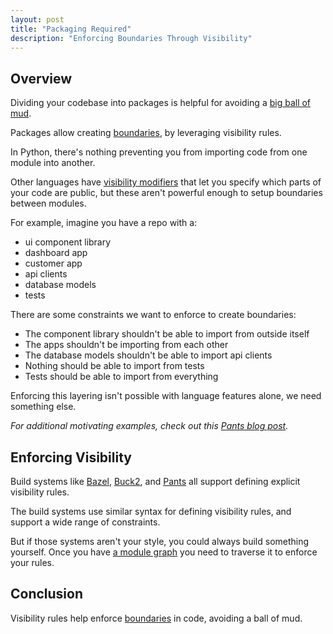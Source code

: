 ```yaml
---
layout: post
title: "Packaging Required"
description: "Enforcing Boundaries Through Visibility"
---
```


## Overview

Dividing your codebase into packages is helpful for avoiding a [big ball of mud](https://blog.codinghorror.com/the-big-ball-of-mud-and-other-architectural-disasters/).

Packages allow creating [boundaries](https://www.destroyallsoftware.com/talks/boundaries), by leveraging visibility rules.

In Python, there's nothing preventing you from importing code from one module into another.

Other languages have [visibility modifiers](https://en.wikipedia.org/wiki/Access_modifiers) that let you specify which parts of your code are public, but these aren't powerful enough to setup boundaries between modules.

For example, imagine you have a repo with a:

- ui component library
- dashboard app
- customer app
- api clients
- database models
- tests

There are some constraints we want to enforce to create boundaries:

- The component library shouldn't be able to import from outside itself
- The apps shouldn't be importing from each other
- The database models shouldn't be able to import api clients
- Nothing should be able to import from tests
- Tests should be able to import from everything

Enforcing this layering isn't possible with language features alone, we need something else.

_For additional motivating examples, check out this [Pants blog post](https://www.pantsbuild.org/blog/2023/04/25/visibility-feature-in-pants-2-16)._

## Enforcing Visibility

Build systems like [Bazel](https://bazel.build/concepts/visibility), [Buck2](https://buck2.build/docs/concepts/visibility/), and [Pants](https://www.pantsbuild.org/stable/docs/using-pants/validating-dependencies) all support defining explicit visibility rules.

The build systems use similar syntax for defining visibility rules, and support a wide range of constraints.

But if those systems aren't your style, you could always build something yourself. Once you have [a module graph](https://docs.astral.sh/ruff/settings/#analyze) you need to traverse it to enforce your rules.

## Conclusion

Visibility rules help enforce [boundaries](https://www.destroyallsoftware.com/screencasts/catalog/functional-core-imperative-shell) in code, avoiding a ball of mud.

